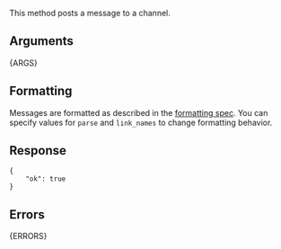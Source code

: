 
This method posts a message to a channel.


## Arguments

{ARGS}

## Formatting

Messages are formatted as described in the [formatting spec](/docs/formatting). You
can specify values for `parse` and `link_names` to change formatting behavior.

## Response

	{
		"ok": true
	}

## Errors

{ERRORS}
